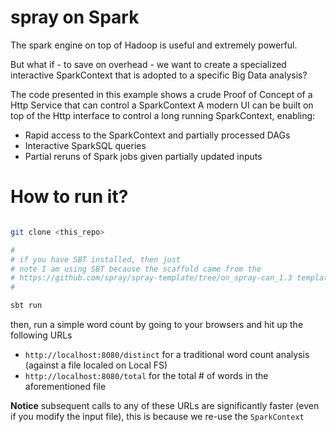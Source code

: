 # spray on Spark

The spark engine on top of Hadoop is useful and extremely powerful. 

But what if - to save on overhead - we want to create a specialized interactive SparkContext that is adopted to a specific Big Data analysis?
 
 The code presented in this example shows a crude Proof of Concept of a Http Service that can control a SparkContext
 A modern UI can be built on top of the Http interface to control a long running SparkContext, enabling:
 
 - Rapid access to the SparkContext and partially processed DAGs
 - Interactive SparkSQL queries
 - Partial reruns of Spark jobs given partially updated inputs

# How to run it?

```bash

git clone <this_repo>

#
# if you have SBT installed, then just
# note I am using SBT because the scaffold came from the 
# https://github.com/spray/spray-template/tree/on_spray-can_1.3 template
#

sbt run

```

then, run a simple word count by going to your browsers and hit up the following URLs

 - `http://localhost:8080/distinct` for a traditional word count analysis (against a file localed on Local FS)
 - `http://localhost:8080/total` for the total # of words in the aforementioned file
 
 **Notice** subsequent calls to any of these URLs are significantly faster (even if you modify the input file), this is because we re-use the `SparkContext`
   